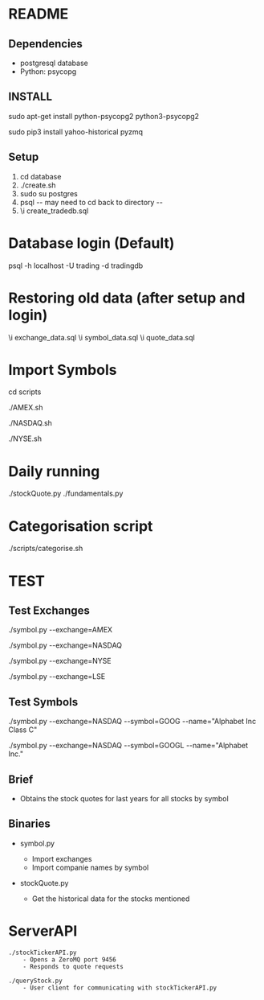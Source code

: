 README
======

## Dependencies
+	postgresql database
+	Python:
		psycopg

## INSTALL
sudo apt-get install python-psycopg2 python3-psycopg2

sudo pip3 install yahoo-historical pyzmq

## Setup
1) cd database
2) ./create.sh
3) sudo su postgres
4) psql
	-- may need to cd back to directory --
5) \i create_tradedb.sql

# Database login (Default)
psql -h localhost -U trading -d tradingdb

# Restoring old data (after setup and login)
\i exchange_data.sql
\i symbol_data.sql
\i quote_data.sql


# Import Symbols
cd scripts

./AMEX.sh

./NASDAQ.sh

./NYSE.sh


# Daily running
./stockQuote.py
./fundamentals.py


# Categorisation script
./scripts/categorise.sh


# TEST
## Test Exchanges
./symbol.py --exchange=AMEX

./symbol.py --exchange=NASDAQ

./symbol.py --exchange=NYSE

./symbol.py --exchange=LSE


## Test Symbols
./symbol.py --exchange=NASDAQ --symbol=GOOG --name="Alphabet Inc Class C"

./symbol.py --exchange=NASDAQ --symbol=GOOGL --name="Alphabet Inc."


## Brief
+ Obtains the stock quotes for last years for all stocks by symbol


## Binaries
+ symbol.py
	- Import exchanges
	- Import companie names by symbol

+ stockQuote.py
	- Get the historical data for the stocks mentioned


# ServerAPI
	./stockTickerAPI.py
		- Opens a ZeroMQ port 9456
		- Responds to quote requests

	./queryStock.py
		- User client for communicating with stockTickerAPI.py



	
